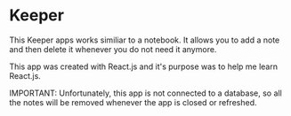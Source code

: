 # Keeper

This Keeper apps works similiar to a notebook. It allows you to add a note and then delete it whenever you do not need it anymore. 

This app was created with React.js and it's purpose was to help me learn React.js.

IMPORTANT: Unfortunately, this app is not connected to a database, so all the notes will be removed whenever the app is closed or refreshed.
